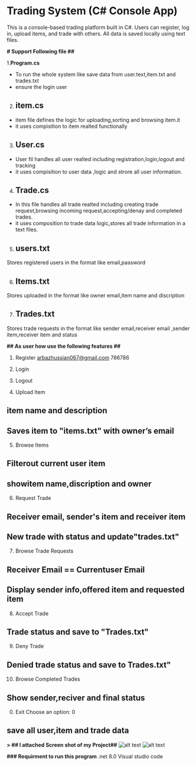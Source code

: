 # Trading System (C# Console App)

This is a console-based trading platform built in C#. Users can register, log in, upload items, and trade with others. All data is saved locally using text files.

**#  Support Following file           ##**

1.**Program.cs** 
* To run the whole system like save data from user.text,item.txt and trades.txt 
* ensure the login user

2. ## item.cs

* item file defines the logic for uploading,sorting and browsing item.it  
* it uses compisition to item realted functionally

3. ## User.cs

* User fil handles all user realted including registration,login,logout and tracking
* it uses compisition to user data ,logic and strore all user information.

4. ## Trade.cs

* In this file handles all trade realted including creating trade request,browsing incoming request,accepting/denay and completed trades.
* it uses composition to trade data logic,stores all trade information in a text files.

5. ## users.txt
Stores registered users in the format like email,password

6. ## Items.txt
Stores uploaded in the format like owner email,item name and discription

7. ## Trades.txt
Stores trade requests in the format like sender email,receiver email ,sender item,receiver item and status


**##  As user how use the following features    ##**

1. Register
arbazhussian067@gmail.com
786786
 2. Login 

 3. Logout 

 4. Upload Item 
 ##  item name and description
 ##  Saves item to "items.txt" with owner’s email

 5. Browse Items 
 ##  Filterout current user item
 ##  showitem name,discription and owner

 6. Request Trade 
 ##  Receiver email, sender's item and receiver item
 ##  New trade with status and update"trades.txt"

 7. Browse Trade Requests 
 ## Receiver Email == Currentuser Email
 ## Display sender info,offered item and requested item

 8. Accept Trade 
## Trade status and save to "Trades.txt"

 9. Deny Trade 
## Denied trade status and save to Trades.txt"

 10. Browse Completed Trades 
 ##  Show sender,reciver and final status

 0. Exit Choose an option: 0
 ## save all user,item and trade data


**> ## I attached Screen shot of my Project##**
![alt text](<Screenshot 2025-10-04 130150.png>)
![alt text](<Screenshot 2025-10-04 130012.png>)




**### Requirment to run this program**
.net 8.0
Visual studio code

